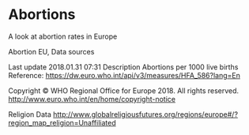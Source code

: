 # Abortions
A look at abortion rates in Europe

Abortion EU, Data sources

Last update	2018.01.31 07:31
Description	Abortions per 1000 live births
Reference: https://dw.euro.who.int/api/v3/measures/HFA_586?lang=En

Copyright
© WHO Regional Office for Europe 2018.
All rights reserved.
http://www.euro.who.int/en/home/copyright-notice

Religion Data
http://www.globalreligiousfutures.org/regions/europe#/?region_map_religion=Unaffiliated
